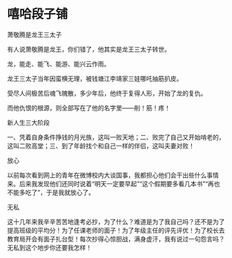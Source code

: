 # 嘻哈段子铺

萧敬腾是龙王三太子 

有人说萧敬腾是龙王，你们错了，他其实是龙王三太子转世。 

龙，能走、能飞、能游、能兴云作雨。 

龙王三太子当年因蛮横无理，被钱塘江李靖家三娃哪吒抽筋扒皮。 

受尽人间极苦后魂飞魄散，多少年后，他终于复得人形，开始了龙的复仇。 

而他仇恨的根源，则全部写在了他的名字里——削！筋！疼！ 

新人生三大阶段 

一、凭着自身条件挣钱的月光族，这叫一败天地；二、败完了自己又开始啃老的，这叫二败高堂；三、到了年龄找个和自己一样的伴侣，这叫夫妻对败！ 

放心 

以前每次看到网上的青年在微博校内大谈国事，我都担心他们会干出些什么事情来。后来我发现他们还同时说着“明天一定要早起”“这个假期要多看几本书”“再也不能多吃了”，于是我就放心了。 

无私 

这十几年来我辛辛苦苦地逢考必抄，为了什么？难道是为了我自己吗？还不是为了提高班级的平均分！为了任课老师的面子！为了年级主任的评先评优！为了校长去教育局开会有面子扎台型！每次抄得心惊胆战，满身虚汗，我有说过一句怨言吗？无私到这个地步你还要我怎样！